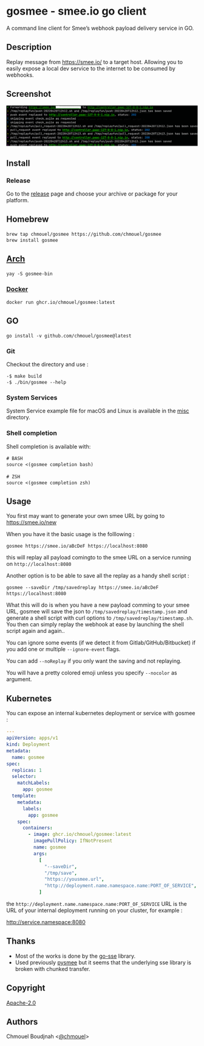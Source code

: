 # gosmee - smee.io go client

A command line client for Smee’s webhook payload delivery service in GO.

## Description

Replay message from <https://smee.io/> to a target host. Allowing you to
easily expose a local dev service to the internet to be consumed by webhooks.

## Screenshot

![Screenshot](./.github/screenshot.png)

## Install

### Release

Go to the [release](https://github.com/chmouel/gosmee/releases) page and choose your archive or package for your platform.

## Homebrew

```shell
brew tap chmouel/gosmee https://github.com/chmouel/gosmee
brew install gosmee
```

## [Arch](https://aur.archlinux.org/packages/gosmee-bin)

```shell
yay -S gosmee-bin
```

### [Docker](https://github.com/users/chmouel/packages/container/package/gosmee)

```shell
docker run ghcr.io/chmouel/gosmee:latest
```

## GO

```shell
go install -v github.com/chmouel/gosmee@latest
```

### Git

Checkout the directory and use :

```shell
-$ make build
-$ ./bin/gosmee --help
```

### System Services

System Service example file for macOS and Linux is available in the [misc](./misc) directory.

### Shell completion

Shell completion is available with:

```shell
# BASH
source <(gosmee completion bash)

# ZSH
source <(gosmee completion zsh)
```

## Usage

You first may want to generate your own smee URL by going to <https://smee.io/new>

When you have it the basic usage is the folllowing :

```shell
gosmee https://smee.io/aBcDeF https://localhost:8080
```

this will replay all payload comingto to the smee URL on a service running on `http://localhost:8080`

Another option is to be able to save all the replay as a handy shell script :

```shell
gosmee --saveDir /tmp/savedreplay https://smee.io/aBcDeF https://localhost:8080
```

What this will do is when you have a new payload comming to your smee URL, gosmee will save the json to
`/tmp/savedreplay/timestamp.json` and generate a shell script with curl options  to
`/tmp/savedreplay/timestamp.sh`. You then can simply replay the webhook at ease by
launching the shell script again and again..

You can ignore some events (if we detect it from Gitlab/GitHub/Bitbucket) if you add one or multiple `--ignore-event` flags.

You can add `--noReplay` if you only want the saving and not replaying.

You will have a pretty colored emoji unless you specify `--nocolor` as argument.

## Kubernetes

You can expose an internal kubernetes deployment or service with gosmee :

```yaml
---
apiVersion: apps/v1
kind: Deployment
metadata:
  name: gosmee
spec:
  replicas: 1
  selector:
    matchLabels:
      app: gosmee
  template:
    metadata:
      labels:
        app: gosmee
    spec:
      containers:
        - image: ghcr.io/chmouel/gosmee:latest
          imagePullPolicy: IfNotPresent
          name: gosmee
          args:
            [
              "--saveDir",
              "/tmp/save",
              "https://yousmee.url",
              "http://deployment.name.namespace.name:PORT_OF_SERVICE",
            ]
```

the `http://deployment.name.namespace.name:PORT_OF_SERVICE` URL is the URL of
your internal deployment running on your cluster, for example :

   <http://service.namespace:8080>

## Thanks

- Most of the works is done by the [go-sse](https://github.com/r3labs/sse) library.
- Used previously [pysmee](https://github.com/akrog/pysmee) but it seems that the underlying sse library is broken with chunked transfer.

## Copyright

[Apache-2.0](./LICENSE)

## Authors

Chmouel Boudjnah <[@chmouel](https://twitter.com/chmouel)>
